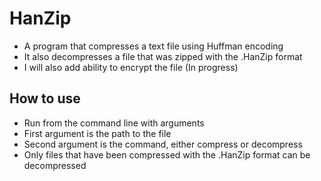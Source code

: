 # HanZip
- A program that compresses a text file using Huffman encoding
- It also decompresses a file that was zipped with the .HanZip format
- I will also add ability to encrypt the file (In progress)
## How to use
- Run from the command line with arguments
-  First argument is the path to the file
- Second argument is the command, either compress or decompress
- Only files that have been compressed with the .HanZip format can be decompressed
